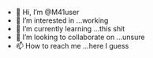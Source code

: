 - 👋 Hi, I’m @M41user
- 👀 I’m interested in ...working
- 🌱 I’m currently learning ...this shit
- 💞️ I’m looking to collaborate on ...unsure
- 📫 How to reach me ...here I guess

<!---
M41user/M41user is a ✨ special ✨ repository because its `README.md` (this file) appears on your GitHub profile.
You can click the Preview link to take a look at your changes.
--->
